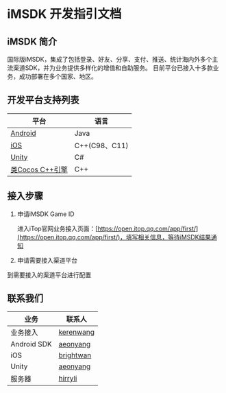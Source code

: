 
# iMSDK 开发指引文档

## iMSDK 简介

国际版iMSDK，集成了包括登录、好友、分享、支付、推送、统计海内外多个主流渠道SDK，并为业务提供多样化的增值和自助服务。 目前平台已接入十多款业务，成功部署在多个国家、地区。

## 开发平台支持列表

| 平台 | 语言 |
| -- | -- |
| [Android](Android/README.md) | Java |
| [iOS](iOS/README.md) | C++(C98、C11) |
| [Unity](Unity/README.md) | C# |
| [类Cocos C++引擎](Cpp/README.md) | C++ |

## 接入步骤

1. 申请iMSDK Game ID
   
   进入iTop官网业务接入页面：[https://open.itop.qq.com/app/first/](https://open.itop.qq.com/app/first/)，填写相关信息，等待iMSDK结果通知
   
2. 申请需要接入渠道平台

  到需要接入的渠道平台进行配置


## 联系我们

| 业务 | 联系人 |
| -- | -- |
| 业务接入 | [kerenwang](kerenwang@tencent.com) |
| Android SDK | [aeonyang](aeonyang@tencent.com) |
| iOS | [brightwan](brightwan@tencent.com) |
| Unity | [aeonyang](aeonyang@tencent.com) |
| 服务器 | [hirryli](hirryli@tencent.com) |









